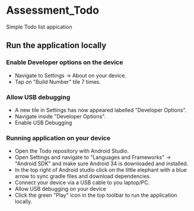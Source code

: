 # Assessment_Todo

Simple Todo list appication

## Run the application locally

### Enable Developer options on the device
* Navigate to Settings -> About on your device.
* Tap on "Build Number" tile 7 times.

### Allow USB debugging
* A new tile in Settings has now appeared labelled "Developer Options".
* Navigate inside "Developer Options".
* Enable USB Debugging

### Running application on your device
* Open the Todo repository with Android Studio.
* Open Settings and navigate to "Languages and Frameworks" -> "Android SDK" and make sure Android 34 is downloaded and installed.
* In the top right of Android studio click on the little elephant with a blue arrow to sync gradle files and download dependencies.
* Connect your device via a USB cable to you laptop/PC.
* Allow USB debugging on your device
* Click the green "Play" icon in the top toolbar to run the application locally.